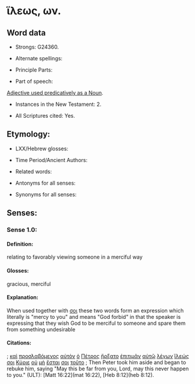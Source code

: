 # ἵλεως, ων.

<!-- Status: S3=Needs2ndReview -->
<!-- Lexica used for edits: BDAG, LN, FFM, A-S  -->

## Word data

* Strongs: G24360.

* Alternate spellings:

* Principle Parts: 

* Part of speech: 

[Adjective used predicatively as a Noun](http://ugg.readthedocs.io/en/latest/noun_predicate_adj.html).

* Instances in the New Testament: 2.

* All Scriptures cited: Yes.

## Etymology: 

* LXX/Hebrew glosses: 

* Time Period/Ancient Authors: 

* Related words: 

* Antonyms for all senses:

* Synonyms for all senses: 

## Senses:

### Sense  1.0: 

#### Definition: 

relating to favorably viewing someone in a merciful way

#### Glosses: 

gracious, merciful

#### Explanation: 

When used together with [σοι](../G47710/01.md) these two words form an expression which literally is "mercy to you" and means "God forbid" in that the speaker is expressing that they wish God to be merciful to someone and spare them from something undesirable

#### Citations: 

; [καὶ](../G25320/01.md) [προσλαβόμενος](../G43550/01.md) [αὐτὸν](../G08460/01.md) [ὁ](../G35880/01.md) [Πέτρος](../G40740/01.md) [ἤρξατο](../G99999/01.md) [ἐπιτιμᾶν](../G20080/01.md) [αὐτῷ](../G08460/01.md) [λέγων](../G30040/01.md) [ἵλεώς](../G24360/01.md) [σοι](../G47710/01.md) [Κύριε](../G29620/01.md) [οὐ](../G37560/01.md) [μὴ](../G33610/01.md) [ἔσται](../G99999/01.md) [σοι](../G47710/01.md) [τοῦτο](../G37780/01.md)
; Then Peter took him aside and began to rebuke him, saying "May this be far from you, Lord, may this never happen to you." (ULT): 
[Matt 16:22](mat 16:22), [Heb 8:12](heb 8:12).
